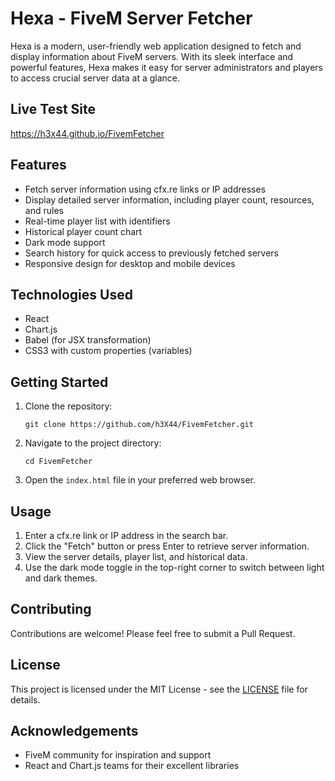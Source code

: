 # Hexa - FiveM Server Fetcher

Hexa is a modern, user-friendly web application designed to fetch and display information about FiveM servers. With its sleek interface and powerful features, Hexa makes it easy for server administrators and players to access crucial server data at a glance.

## Live Test Site
https://h3x44.github.io/FivemFetcher

## Features

- Fetch server information using cfx.re links or IP addresses
- Display detailed server information, including player count, resources, and rules
- Real-time player list with identifiers
- Historical player count chart
- Dark mode support
- Search history for quick access to previously fetched servers
- Responsive design for desktop and mobile devices

## Technologies Used

- React
- Chart.js
- Babel (for JSX transformation)
- CSS3 with custom properties (variables)

## Getting Started

1. Clone the repository:
   ```
   git clone https://github.com/h3X44/FivemFetcher.git
   ```

2. Navigate to the project directory:
   ```
   cd FivemFetcher
   ```

3. Open the `index.html` file in your preferred web browser.

## Usage

1. Enter a cfx.re link or IP address in the search bar.
2. Click the "Fetch" button or press Enter to retrieve server information.
3. View the server details, player list, and historical data.
4. Use the dark mode toggle in the top-right corner to switch between light and dark themes.

## Contributing

Contributions are welcome! Please feel free to submit a Pull Request.

## License

This project is licensed under the MIT License - see the [LICENSE](LICENSE) file for details.

## Acknowledgements

- FiveM community for inspiration and support
- React and Chart.js teams for their excellent libraries
